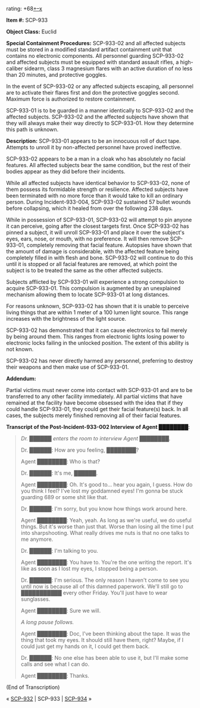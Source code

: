 rating: +68[+](javascript:; "I like it")[–](javascript:; "I don't like it")[x](javascript:; "Cancel my vote")

**Item #:** SCP-933

**Object Class:** Euclid

**Special Containment Procedures:** SCP-933-02 and all affected subjects must be stored in a modified standard artifact containment unit that contains no electronic components. All personnel guarding SCP-933-02 and affected subjects must be equipped with standard assault rifles, a high-caliber sidearm, class 3 magnesium flares with an active duration of no less than 20 minutes, and protective goggles.

In the event of SCP-933-02 or any affected subjects escaping, all personnel are to activate their flares first and don the protective goggles second. Maximum force is authorized to restore containment.

SCP-933-01 is to be guarded in a manner identically to SCP-933-02 and the affected subjects. SCP-933-02 and the affected subjects have shown that they will always make their way directly to SCP-933-01. How they determine this path is unknown.

**Description:** SCP-933-01 appears to be an innocuous roll of duct tape. Attempts to unroll it by non-affected personnel have proved ineffective.

SCP-933-02 appears to be a man in a cloak who has absolutely no facial features. All affected subjects bear the same condition, but the rest of their bodies appear as they did before their incidents.

While all affected subjects have identical behavior to SCP-933-02, none of them possess its formidable strength or resilience. Affected subjects have been terminated with no more force than it would take to kill an ordinary person. During Incident-933-004, SCP-933-02 sustained 57 bullet wounds before collapsing, which it healed from over the following 238 days.

While in possession of SCP-933-01, SCP-933-02 will attempt to pin anyone it can perceive, going after the closest targets first. Once SCP-933-02 has pinned a subject, it will unroll SCP-933-01 and place it over the subject's eyes, ears, nose, or mouth, with no preference. It will then remove SCP-933-01, completely removing that facial feature. Autopsies have shown that the amount of damage is considerable, with the affected feature being completely filled in with flesh and bone. SCP-933-02 will continue to do this until it is stopped or all facial features are removed, at which point the subject is to be treated the same as the other affected subjects.

Subjects afflicted by SCP-933-01 will experience a strong compulsion to acquire SCP-933-01. This compulsion is augmented by an unexplained mechanism allowing them to locate SCP-933-01 at long distances.

For reasons unknown, SCP-933-02 has shown that it is unable to perceive living things that are within 1 meter of a 100 lumen light source. This range increases with the brightness of the light source.

SCP-933-02 has demonstrated that it can cause electronics to fail merely by being around them. This ranges from electronic lights losing power to electronic locks failing in the unlocked position. The extent of this ability is not known.

SCP-933-02 has never directly harmed any personnel, preferring to destroy their weapons and then make use of SCP-933-01.

**Addendum:**

Partial victims must never come into contact with SCP-933-01 and are to be transferred to any other facility immediately. All partial victims that have remained at the facility have become obsessed with the idea that if they could handle SCP-933-01, they could get their facial feature(s) back. In all cases, the subjects merely finished removing all of their facial features.

**Transcript of the Post-Incident-933-002 Interview of Agent ████████**:

> <Begin Log>
> 
> _Dr. ██████ enters the room to interview Agent ████████._
> 
> Dr. ██████: How are you feeling, ████████?
> 
> Agent ████████: Who is that?
> 
> Dr. ██████: It's me, ██████.
> 
> Agent ████████: Oh. It's good to… hear you again, I guess. How do you think I feel? I've lost my goddamned eyes! I'm gonna be stuck guarding 689 or some shit like that.
> 
> Dr. ██████: I'm sorry, but you know how things work around here.
> 
> Agent ████████: Yeah, yeah. As long as we're useful, we do useful things. But it's worse than just that. Worse than losing all the time I put into sharpshooting. What really drives me nuts is that no one talks to me anymore.
> 
> Dr. ██████: I'm talking to you.
> 
> Agent ████████: You have to. You're the one writing the report. It's like as soon as I lost my eyes, I stopped being a person.
> 
> Dr. ██████: I'm serious. The only reason I haven't come to see you until now is because all of this damned paperwork. We'll still go to ███████████ every other Friday. You'll just have to wear sunglasses.
> 
> Agent ████████: Sure we will.
> 
> _A long pause follows._
> 
> Agent ████████: Doc, I've been thinking about the tape. It was the thing that took my eyes. It should still have them, right? Maybe, if I could just get my hands on it, I could get them back.
> 
> Dr. ██████: No one else has been able to use it, but I'll make some calls and see what I can do.
> 
> Agent ████████: Thanks.
> 
> <End Log>

(End of Transcription)

« [SCP-932](/scp-932) | SCP-933 | [SCP-934](/scp-934) »